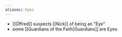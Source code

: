```yaml
---
aliases: Eyes
---
```

- [[Offred]] suspects [[Nick]] of being an "Eye"
- some [[Guardians of the Faith|Guardians]] are Eyes